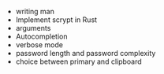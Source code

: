 + writing man
+ Implement scrypt in Rust
+ arguments
+ Autocompletion
+ verbose mode
+ password length and password complexity
+ choice between primary and clipboard

